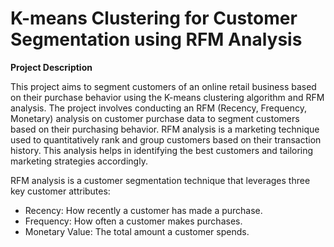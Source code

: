 # K-means Clustering for Customer Segmentation using RFM Analysis

**Project Description**

This project aims to segment customers of an online retail business based on their purchase behavior using the K-means clustering algorithm and RFM analysis.
The project involves conducting an RFM (Recency, Frequency, Monetary) analysis on customer purchase data to segment customers based on their purchasing behavior. RFM analysis is a marketing technique used to quantitatively rank and group customers based on their transaction history. This analysis helps in identifying the best customers and tailoring marketing strategies accordingly.

RFM analysis is a customer segmentation technique that leverages three key customer attributes:

- Recency: How recently a customer has made a purchase.
- Frequency: How often a customer makes purchases.
- Monetary Value: The total amount a customer spends.
